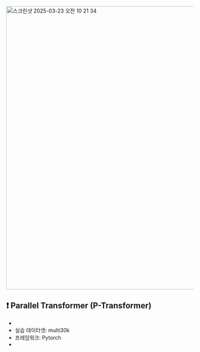 <img width="761" alt="스크린샷 2025-03-23 오전 10 21 34" src="https://github.com/user-attachments/assets/547f9662-30dc-4ac7-92f6-f47a4f4c0782" />


## ❗️ Parallel Transformer (P-Transformer) 
-
- 실습 데이터셋: multi30k
- 프레임워크: Pytorch
- 
